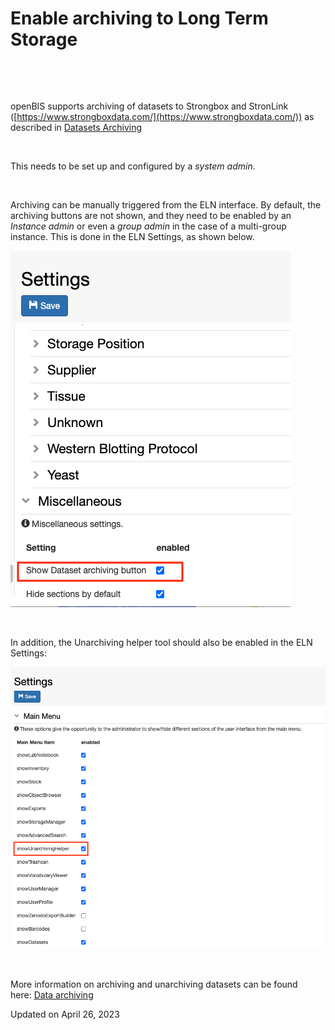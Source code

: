 # Enable archiving to Long Term Storage



 

 

openBIS supports archiving of datasets to Strongbox and StronLink
([https://www.strongboxdata.com/](https://www.strongboxdata.com/)) as
described in [Datasets
Archiving](../../../system-admin-documentation/advanced-features/archive-datasets.md)

 

This needs to be set up and configured by a *system admin*.

 

Archiving can be manually triggered from the ELN interface. By default,
the archiving buttons are not shown, and they need to be enabled by an
*Instance admin* or even a *group admin* in the case of a multi-group
instance. This is done in the ELN Settings, as shown below.

![image info](img/enable-archiving-button.png)

 

In addition, the Unarchiving helper tool should also be enabled in the
ELN Settings:

![image info](img/enable-unarchiving-helper-tool.png)

 

More information on archiving and unarchiving datasets can be found
here: [Data
archiving](../../general-users/data-archiving.md)

Updated on April 26, 2023
